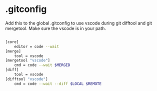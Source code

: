 
# .gitconfig

Add this to the global .gitconfig to use vscode during git difftool and git mergetool. Make sure the vscode is in your path.

``` bash

[core]
    editor = code --wait
[merge]
    tool = vscode
[mergetool "vscode"]
    cmd = code --wait $MERGED
[diff]
    tool = vscode
[difftool "vscode"]
    cmd = code --wait --diff $LOCAL $REMOTE

```
